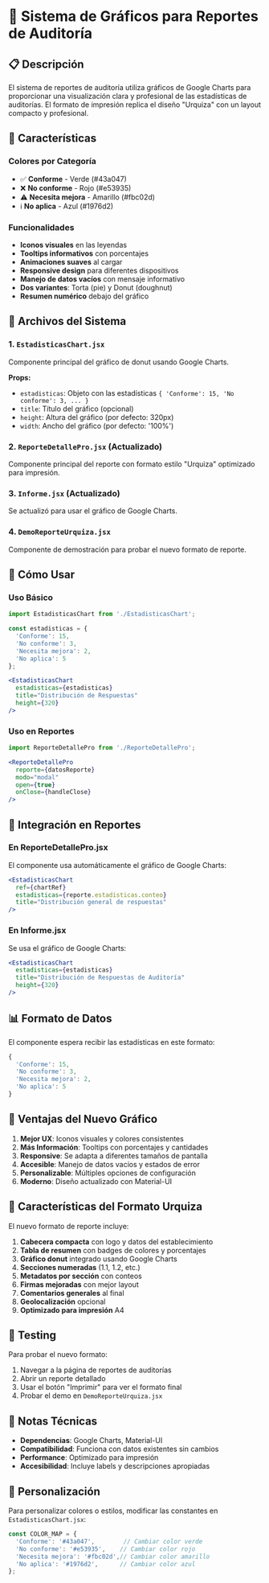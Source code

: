 # 🍰 Sistema de Gráficos para Reportes de Auditoría

## 📋 Descripción

El sistema de reportes de auditoría utiliza gráficos de Google Charts para proporcionar una visualización clara y profesional de las estadísticas de auditorías. El formato de impresión replica el diseño "Urquiza" con un layout compacto y profesional.

## 🎨 Características

### Colores por Categoría
- ✅ **Conforme** - Verde (#43a047)
- ❌ **No conforme** - Rojo (#e53935)
- ⚠️ **Necesita mejora** - Amarillo (#fbc02d)
- ℹ️ **No aplica** - Azul (#1976d2)

### Funcionalidades
- **Iconos visuales** en las leyendas
- **Tooltips informativos** con porcentajes
- **Animaciones suaves** al cargar
- **Responsive design** para diferentes dispositivos
- **Manejo de datos vacíos** con mensaje informativo
- **Dos variantes**: Torta (pie) y Donut (doughnut)
- **Resumen numérico** debajo del gráfico

## 📁 Archivos del Sistema

### 1. `EstadisticasChart.jsx`
Componente principal del gráfico de donut usando Google Charts.

**Props:**
- `estadisticas`: Objeto con las estadísticas `{ 'Conforme': 15, 'No conforme': 3, ... }`
- `title`: Título del gráfico (opcional)
- `height`: Altura del gráfico (por defecto: 320px)
- `width`: Ancho del gráfico (por defecto: '100%')

### 2. `ReporteDetallePro.jsx` (Actualizado)
Componente principal del reporte con formato estilo "Urquiza" optimizado para impresión.

### 3. `Informe.jsx` (Actualizado)
Se actualizó para usar el gráfico de Google Charts.

### 4. `DemoReporteUrquiza.jsx`
Componente de demostración para probar el nuevo formato de reporte.

## 🚀 Cómo Usar

### Uso Básico
```jsx
import EstadisticasChart from './EstadisticasChart';

const estadisticas = {
  'Conforme': 15,
  'No conforme': 3,
  'Necesita mejora': 2,
  'No aplica': 5
};

<EstadisticasChart
  estadisticas={estadisticas}
  title="Distribución de Respuestas"
  height={320}
/>
```

### Uso en Reportes
```jsx
import ReporteDetallePro from './ReporteDetallePro';

<ReporteDetallePro
  reporte={datosReporte}
  modo="modal"
  open={true}
  onClose={handleClose}
/>
```

## 🔧 Integración en Reportes

### En ReporteDetallePro.jsx
El componente usa automáticamente el gráfico de Google Charts:
```jsx
<EstadisticasChart
  ref={chartRef}
  estadisticas={reporte.estadisticas.conteo}
  title="Distribución general de respuestas"
/>
```

### En Informe.jsx
Se usa el gráfico de Google Charts:
```jsx
<EstadisticasChart
  estadisticas={estadisticas}
  title="Distribución de Respuestas de Auditoría"
  height={320}
/>
```

## 📊 Formato de Datos

El componente espera recibir las estadísticas en este formato:
```javascript
{
  'Conforme': 15,
  'No conforme': 3,
  'Necesita mejora': 2,
  'No aplica': 5
}
```

## 🎯 Ventajas del Nuevo Gráfico

1. **Mejor UX**: Iconos visuales y colores consistentes
2. **Más Información**: Tooltips con porcentajes y cantidades
3. **Responsive**: Se adapta a diferentes tamaños de pantalla
4. **Accesible**: Manejo de datos vacíos y estados de error
5. **Personalizable**: Múltiples opciones de configuración
6. **Moderno**: Diseño actualizado con Material-UI

## 🎯 Características del Formato Urquiza

El nuevo formato de reporte incluye:

1. **Cabecera compacta** con logo y datos del establecimiento
2. **Tabla de resumen** con badges de colores y porcentajes
3. **Gráfico donut** integrado usando Google Charts
4. **Secciones numeradas** (1.1, 1.2, etc.)
5. **Metadatos por sección** con conteos
6. **Firmas mejoradas** con mejor layout
7. **Comentarios generales** al final
8. **Geolocalización** opcional
9. **Optimizado para impresión** A4

## 🧪 Testing

Para probar el nuevo formato:

1. Navegar a la página de reportes de auditorías
2. Abrir un reporte detallado
3. Usar el botón "Imprimir" para ver el formato final
4. Probar el demo en `DemoReporteUrquiza.jsx`

## 📝 Notas Técnicas

- **Dependencias**: Google Charts, Material-UI
- **Compatibilidad**: Funciona con datos existentes sin cambios
- **Performance**: Optimizado para impresión
- **Accesibilidad**: Incluye labels y descripciones apropiadas

## 🎨 Personalización

Para personalizar colores o estilos, modificar las constantes en `EstadisticasChart.jsx`:

```javascript
const COLOR_MAP = {
  'Conforme': '#43a047',        // Cambiar color verde
  'No conforme': '#e53935',    // Cambiar color rojo
  'Necesita mejora': '#fbc02d',// Cambiar color amarillo
  'No aplica': '#1976d2',      // Cambiar color azul
};
```

